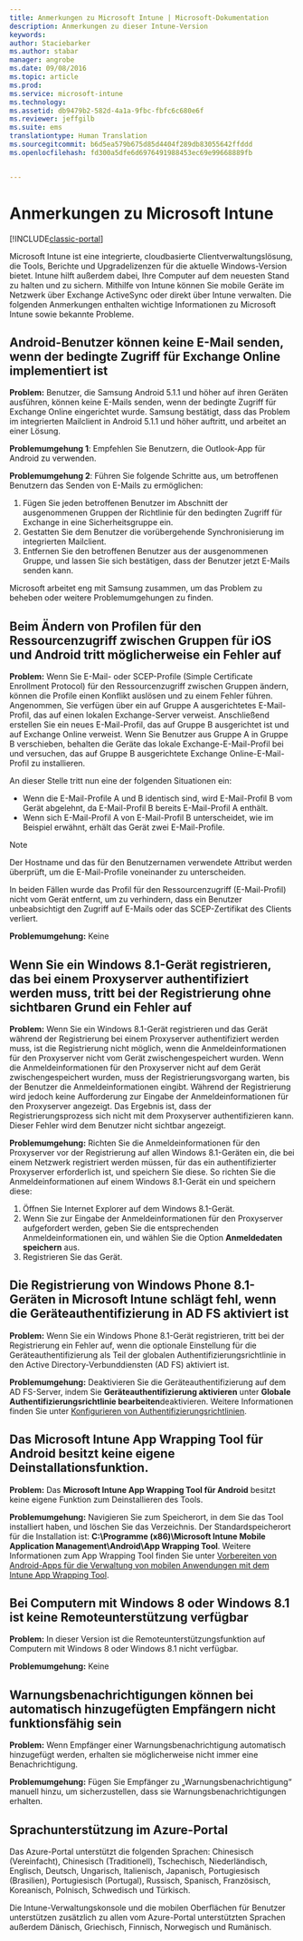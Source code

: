 ```yaml
---
title: Anmerkungen zu Microsoft Intune | Microsoft-Dokumentation
description: Anmerkungen zu dieser Intune-Version
keywords: 
author: Staciebarker
ms.author: stabar
manager: angrobe
ms.date: 09/08/2016
ms.topic: article
ms.prod: 
ms.service: microsoft-intune
ms.technology: 
ms.assetid: db9479b2-582d-4a1a-9fbc-fbfc6c680e6f
ms.reviewer: jeffgilb
ms.suite: ems
translationtype: Human Translation
ms.sourcegitcommit: b6d5ea579b675d85d4404f289db83055642ffddd
ms.openlocfilehash: fd300a5dfe6d6976491988453ec69e99668889fb


---
```


# <a name="release-notes-for-microsoft-intune"></a>Anmerkungen zu Microsoft Intune

[!INCLUDE[classic-portal](../includes/classic-portal.md)]

Microsoft Intune ist eine integrierte, cloudbasierte Clientverwaltungslösung, die Tools, Berichte und Upgradelizenzen für die aktuelle Windows-Version bietet. Intune hilft außerdem dabei, Ihre Computer auf dem neuesten Stand zu halten und zu sichern. Mithilfe von Intune können Sie mobile Geräte im Netzwerk über Exchange ActiveSync oder direkt über Intune verwalten. Die folgenden Anmerkungen enthalten wichtige Informationen zu Microsoft Intune sowie bekannte Probleme.


## <a name="android-users-cant-send-email-when-conditional-access-for-exchange-online-is-implemented"></a>Android-Benutzer können keine E-Mail senden, wenn der bedingte Zugriff für Exchange Online implementiert ist

**Problem:** Benutzer, die Samsung Android 5.1.1 und höher auf ihren Geräten ausführen, können keine E-Mails senden, wenn der bedingte Zugriff für Exchange Online eingerichtet wurde. Samsung bestätigt, dass das Problem im integrierten Mailclient in Android 5.1.1 und höher auftritt, und arbeitet an einer Lösung.

**Problemumgehung 1**: Empfehlen Sie Benutzern, die Outlook-App für Android zu verwenden.

**Problemumgehung 2**: Führen Sie folgende Schritte aus, um betroffenen Benutzern das Senden von E-Mails zu ermöglichen:

1. Fügen Sie jeden betroffenen Benutzer im Abschnitt der ausgenommenen Gruppen der Richtlinie für den bedingten Zugriff für Exchange in eine Sicherheitsgruppe ein.
2. Gestatten Sie dem Benutzer die vorübergehende Synchronisierung im integrierten Mailclient.
3. Entfernen Sie den betroffenen Benutzer aus der ausgenommenen Gruppe, und lassen Sie sich bestätigen, dass der Benutzer jetzt E-Mails senden kann.

Microsoft arbeitet eng mit Samsung zusammen, um das Problem zu beheben oder weitere Problemumgehungen zu finden.



## <a name="changing-resource-access-profiles-between-groups-for-ios-and-android-might-fail"></a>Beim Ändern von Profilen für den Ressourcenzugriff zwischen Gruppen für iOS und Android tritt möglicherweise ein Fehler auf
**Problem:** Wenn Sie E-Mail- oder SCEP-Profile (Simple Certificate Enrollment Protocol) für den Ressourcenzugriff zwischen Gruppen ändern, können die Profile einen Konflikt auslösen und zu einem Fehler führen. Angenommen, Sie verfügen über ein auf Gruppe A ausgerichtetes E-Mail-Profil, das auf einen lokalen Exchange-Server verweist. Anschließend erstellen Sie ein neues E-Mail-Profil, das auf Gruppe B ausgerichtet ist und auf Exchange Online verweist. Wenn Sie Benutzer aus Gruppe A in Gruppe B verschieben, behalten die Geräte das lokale Exchange-E-Mail-Profil bei und versuchen, das auf Gruppe B ausgerichtete Exchange Online-E-Mail-Profil zu installieren.

An dieser Stelle tritt nun eine der folgenden Situationen ein: 
* Wenn die E-Mail-Profile A und B identisch sind, wird E-Mail-Profil B vom Gerät abgelehnt, da E-Mail-Profil B bereits E-Mail-Profil A enthält.
* Wenn sich E-Mail-Profil A von E-Mail-Profil B unterscheidet, wie im Beispiel erwähnt, erhält das Gerät zwei E-Mail-Profile.

> [!NOTE]
> Der Hostname und das für den Benutzernamen verwendete Attribut werden überprüft, um die E-Mail-Profile voneinander zu unterscheiden.

In beiden Fällen wurde das Profil für den Ressourcenzugriff (E-Mail-Profil) nicht vom Gerät entfernt, um zu verhindern, dass ein Benutzer unbeabsichtigt den Zugriff auf E-Mails oder das SCEP-Zertifikat des Clients verliert.

**Problemumgehung:** Keine

## <a name="when-you-enroll-a-windows-81-device-that-must-authenticate-to-a-proxy-server-the-enrollment-process-fails-with-no-visible-cause"></a>Wenn Sie ein Windows 8.1-Gerät registrieren, das bei einem Proxyserver authentifiziert werden muss, tritt bei der Registrierung ohne sichtbaren Grund ein Fehler auf
**Problem:** Wenn Sie ein Windows 8.1-Gerät registrieren und das Gerät während der Registrierung bei einem Proxyserver authentifiziert werden muss, ist die Registrierung nicht möglich, wenn die Anmeldeinformationen für den Proxyserver nicht vom Gerät zwischengespeichert wurden. Wenn die Anmeldeinformationen für den Proxyserver nicht auf dem Gerät zwischengespeichert wurden, muss der Registrierungsvorgang warten, bis der Benutzer die Anmeldeinformationen eingibt. Während der Registrierung wird jedoch keine Aufforderung zur Eingabe der Anmeldeinformationen für den Proxyserver angezeigt. Das Ergebnis ist, dass der Registrierungsprozess sich nicht mit dem Proxyserver authentifizieren kann. Dieser Fehler wird dem Benutzer nicht sichtbar angezeigt.

**Problemumgehung:** Richten Sie die Anmeldeinformationen für den Proxyserver vor der Registrierung auf allen Windows 8.1-Geräten ein, die bei einem Netzwerk registriert werden müssen, für das ein authentifizierter Proxyserver erforderlich ist, und speichern Sie diese. So richten Sie die Anmeldeinformationen auf einem Windows 8.1-Gerät ein und speichern diese:

1.  Öffnen Sie Internet Explorer auf dem Windows 8.1-Gerät.
2.  Wenn Sie zur Eingabe der Anmeldeinformationen für den Proxyserver aufgefordert werden, geben Sie die entsprechenden Anmeldeinformationen ein, und wählen Sie die Option **Anmeldedaten speichern** aus.
3.  Registrieren Sie das Gerät.

## <a name="windows-phone-81-devices-fail-to-enroll-with-microsoft-intune-when-device-authentication-is-enabled-in-ad-fs"></a>Die Registrierung von Windows Phone 8.1-Geräten in Microsoft Intune schlägt fehl, wenn die Geräteauthentifizierung in AD FS aktiviert ist
**Problem:** Wenn Sie ein Windows Phone 8.1-Gerät registrieren, tritt bei der Registrierung ein Fehler auf, wenn die optionale Einstellung für die Geräteauthentifizierung als Teil der globalen Authentifizierungsrichtlinie in den Active Directory-Verbunddiensten (AD FS) aktiviert ist.

**Problemumgehung:** Deaktivieren Sie die Geräteauthentifizierung auf dem AD FS-Server, indem Sie **Geräteauthentifizierung aktivieren** unter **Globale Authentifizierungsrichtlinie bearbeiten**deaktivieren. Weitere Informationen finden Sie unter [Konfigurieren von Authentifizierungsrichtlinien](http://technet.microsoft.com/library/dn486781.aspx).


## <a name="microsoft-intune-app-wrapping-tool-for-android-has-no-built-in-uninstall-capability"></a>Das Microsoft Intune App Wrapping Tool für Android besitzt keine eigene Deinstallationsfunktion.
**Problem:** Das **Microsoft Intune App Wrapping Tool für Android** besitzt keine eigene Funktion zum Deinstallieren des Tools.

**Problemumgehung:** Navigieren Sie zum Speicherort, in dem Sie das Tool installiert haben, und löschen Sie das Verzeichnis. Der Standardspeicherort für die Installation ist: **C:\Programme (x86)\Microsoft Intune Mobile Application Management\Android\App Wrapping Tool**. Weitere Informationen zum App Wrapping Tool finden Sie unter [Vorbereiten von Android-Apps für die Verwaltung von mobilen Anwendungen mit dem Intune App Wrapping Tool](/intune/deploy-use/prepare-android-apps-for-mobile-application-management-with-the-microsoft-intune-app-wrapping-tool).

## <a name="remote-assistance-is-not-available-on-computers-that-run-windows-8-or-windows-81"></a>Bei Computern mit Windows 8 oder Windows 8.1 ist keine Remoteunterstützung verfügbar
**Problem:** In dieser Version ist die Remoteunterstützungsfunktion auf Computern mit Windows 8 oder Windows 8.1 nicht verfügbar.

**Problemumgehung:** Keine

## <a name="alert-notifications-for-recipients-that-are-automatically-added-might-not-work"></a>Warnungsbenachrichtigungen können bei automatisch hinzugefügten Empfängern nicht funktionsfähig sein
**Problem:** Wenn Empfänger einer Warnungsbenachrichtigung automatisch hinzugefügt werden, erhalten sie möglicherweise nicht immer eine Benachrichtigung.

**Problemumgehung:** Fügen Sie Empfänger zu „Warnungsbenachrichtigung“ manuell hinzu, um sicherzustellen, dass sie Warnungsbenachrichtigungen erhalten.

## <a name="language-support-in-the-azure-portal"></a>Sprachunterstützung im Azure-Portal
Das Azure-Portal unterstützt die folgenden Sprachen: Chinesisch (Vereinfacht), Chinesisch (Traditionell), Tschechisch, Niederländisch, Englisch, Deutsch, Ungarisch, Italienisch, Japanisch, Portugiesisch (Brasilien), Portugiesisch (Portugal), Russisch, Spanisch, Französisch, Koreanisch, Polnisch, Schwedisch und Türkisch.

Die Intune-Verwaltungskonsole und die mobilen Oberflächen für Benutzer unterstützen zusätzlich zu allen vom Azure-Portal unterstützten Sprachen außerdem Dänisch, Griechisch, Finnisch, Norwegisch und Rumänisch.



<!--HONumber=Dec16_HO2-->


